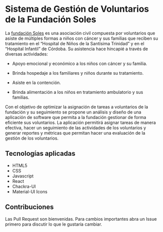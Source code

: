 # Sistema de Gestión de Voluntarios de la Fundación Soles

La [fundación Soles](https://www.soles.org.ar/) es una asociación civil compuesta por voluntarios que asiste de múltiples formas a niños con cáncer y sus familias que reciben su tratamiento en el “Hospital de Niños de la Santísima Trinidad” y en el “Hospital Infantil” de Córdoba. Su asistencia hace hincapié a través de diversas actividades:

* Apoyo emocional y económico a los niños con cáncer y su familia.

* Brinda hospedaje a los familiares y niños durante su tratamiento.
* Asiste en la contención.
* Brinda alimentación a los niños en tratamiento ambulatorio y sus familias.

Con el objetivo de optimizar la asignación de tareas a voluntarios de la fundación y su seguimiento se propone un análisis y diseño de una aplicación de software que permita a la fundación gestionar de forma eficiente sus voluntarios. La aplicación permitirá asignar tareas de manera efectiva, hacer un seguimiento de las actividades de los voluntarios y generar reportes y métricas que permitan hacer una evaluación de la gestión de los voluntarios.

## Tecnologías aplicadas
* HTML5
* CSS
* Javascript
* React
* Chackra-UI
* Material-UI Icons


## Contribuciones

Las Pull Request son bienvenidas. Para cambios importantes abra un Issue primero
para discutir lo que le gustaría cambiar.
